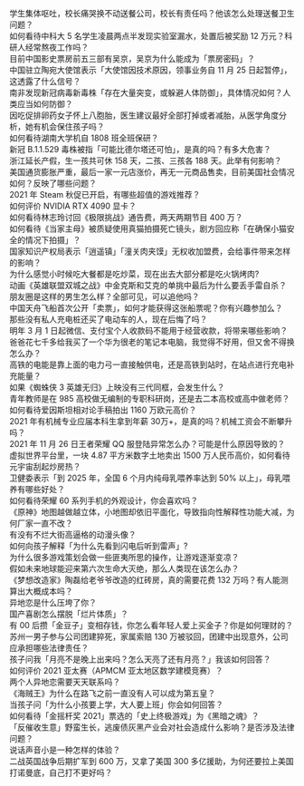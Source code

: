 学生集体呕吐，校长痛哭换不动送餐公司，校长有责任吗？他该怎么处理送餐卫生问题？  
如何看待中科大 5 名学生凌晨两点半发现实验室漏水，处置后被奖励 12 万元？科研人经常熬夜工作吗？  
目前中国影史票房前五三部有吴京，吴京为什么能成为「票房密码」？  
中国驻立陶宛大使馆表示「大使馆因技术原因，领事业务自 11 月 25 日起暂停」，这透露了什么信号？  
南非发现新冠病毒新毒株「存在大量突变，或躲避人体防御」，具体情况如何？人类应当如何防御？  
因吃促排卵药女子怀上八胞胎，医生建议最好全部打掉或者减胎，从医学角度分析，她有机会保住孩子吗？  
如何看待湖南大学机自 1808 班全班保研？  
新冠 B.1.1.529 毒株被指「可能比德尔塔还可怕」，是真的吗？有多大危害？  
浙江延长产假，生一孩共可休 158 天，二孩、三孩各 188 天。此举有何影响？  
美国通货膨胀严重，最后一家一元店涨价，再无一元商品售卖，目前美国社会情况如何？反映了哪些问题？  
2021 年 Steam 秋促已开启，有哪些超值的游戏推荐？  
如何评价 NVIDIA RTX 4090 显卡？  
如何看待林志玲讨回《极限挑战》通告费，两天两期节目 400 万？  
如何看待《当家主母》被质疑使用真猫拍摄死亡镜头，剧方回应称「在确保小猫安全的情况下拍摄」？  
国家知识产权局表示「逍遥镇」「潼关肉夹馍」无权收加盟费，会给事件带来怎样的影响？  
为什么感觉小时候吃大餐都是吃炒菜，现在出去大部分都是吃火锅烤肉?  
动画《英雄联盟双城之战》中金克斯和艾克的单挑中最后为什么要丢手雷自杀？  
朋友圈是这样的男生怎么样？全部可见，可以追他吗？  
中国天舟飞船首次公开「卖票」，如何才能获得这张船票呢？你有兴趣参加么？  
那些没有私人充电桩还买了电动车的人，现在后悔了吗？  
明年 3 月 1 日起微信、支付宝个人收款码不能用于经营收款，将带来哪些影响？  
爸爸花七千多给我买了一个华为很老的笔记本电脑，我觉得不好用，但又舍不得换怎么办？  
高铁的电能是靠上面的电力弓一直接触供电，还是高铁到站时，在站点进行充电补充能量？  
如果《蜘蛛侠 3 英雄无归》上映没有三代同框，会发生什么？  
青年教师是在 985 高校做无编制的专职科研岗，还是去二本高校或高中做老师？  
如何看待爱因斯坦相对论手稿拍出 1160 万欧元高价？  
2021 年有机械专业应届本科生拿到年薪 30万+，是真的吗？机械工资会不断攀升吗？  
2021 年 11 月 26 日王者荣耀 QQ 服登陆异常怎么办？可能是什么原因导致的？  
虚拟世界平台里，一块 4.87 平方米数字土地卖出 1500 万人民币高价，如何看待元宇宙刮起炒房热？  
卫健委表示「到 2025 年，全国 6 个月内纯母乳喂养率达到 50% 以上」，母乳喂养有哪些好处？  
如何看待荣耀 60 系列手机的外观设计，你会喜欢吗？  
《原神》地图越做越立体，小地图却依旧平面化，导致指向性解释性功能大减，为何厂家一直不改？  
有没有不烂大街高逼格的动漫头像？  
如何向孩子解释「为什么先看到闪电后听到雷声」?  
为什么很多游戏策划会做一些匪夷所思的操作，让游戏逐渐变凉？  
假如未来地球能迎来第六次生命大灭绝，那么人类现在该怎么办？  
《梦想改造家》陶磊给老爷爷改造的红砖房，真的需要花费 132 万吗？有人能测算出大概成本吗？  
异地恋是什么压垮了你？  
国产喜剧怎么摆脱「烂片体质」？  
有 00 后攒「金豆子」变相存钱，你怎么看年轻人爱上买金子？你是如何理财的？  
苏州一男子参与公司团建猝死，家属索赔 130 万被驳回，团建中出现意外，公司应承担哪些法律责任？  
孩子问我「月亮不是晚上出来吗？怎么天亮了还有月亮？」我该如何回答？  
如何评价 2021 亚太赛（APMCM 亚太地区数学建模竞赛）？  
两个人异地恋需要天天联系吗？  
《海贼王》为什么在路飞之前一直没有人可以成为第五皇？  
当孩子问「为什么小孩要上学，大人要上班」你会如何回答？  
如何看待「金摇杆奖 2021」票选的「史上终极游戏」为《黑暗之魂》？  
「反催收生意」野蛮生长，逃废债灰黑产业会对社会造成什么影响？是否涉及法律问题？  
说话声音小是一种怎样的体验？  
二战英国战争后期扩军到 600 万，又拿了美国 300 多亿援助，为何还要拉上美国打诺曼底，自己打不更好吗？  
